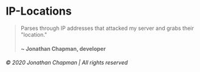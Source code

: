 # IP-Locations
> Parses through IP addresses that attacked my server and grabs their "location."
>
> #### ~ Jonathan Chapman, developer
>
###### © 2020 Jonathan Chapman | All rights reserved
